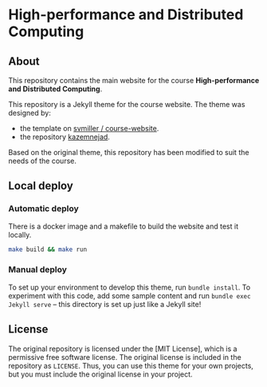 # High-performance and Distributed Computing

## About

This repository contains the main website for the course **High-performance and Distributed Computing**.

This repository is a Jekyll theme for the course website. The theme was designed by:

* the template on [svmiller / course-website](https://github.com/svmiller/course-website).
* the repository [kazemnejad](https://github.com/kazemnejad/jekyll-course-website-template).

Based on the original theme, this repository has been modified to suit the needs of the course.

## Local deploy

### Automatic deploy

There is a docker image and a makefile to build the website and test it locally.

```bash
make build && make run
```

### Manual deploy

To set up your environment to develop this theme, run `bundle install`.
To experiment with this code, add some sample content and run `bundle exec Jekyll serve` – this directory is set up just like a Jekyll site!

## License

The original repository is licensed under the [MIT License], which is a permissive free software license. The original license is included in the repository as `LICENSE`. Thus, you can use this theme for your own projects, but you must include the original license in your project.
